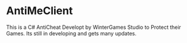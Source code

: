 # AntiMeClient
This is a C# AntiCheat Developt by WinterGames Studio to Protect their Games.
Its still in developing and gets many updates.
